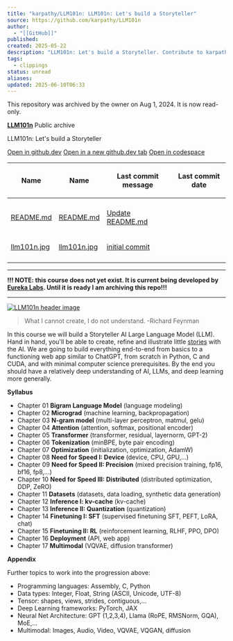 ```yaml
---
title: "karpathy/LLM101n: LLM101n: Let's build a Storyteller"
source: https://github.com/karpathy/LLM101n
author:
  - "[[GitHub]]"
published: 
created: 2025-05-22
description: "LLM101n: Let's build a Storyteller. Contribute to karpathy/LLM101n development by creating an account on GitHub."
tags:
  - clippings
status: unread
aliases: 
updated: 2025-06-10T06:33
---
```

This repository was archived by the owner on Aug 1, 2024. It is now read-only.

**[LLM101n](https://github.com/karpathy/LLM101n)** Public archive

LLM101n: Let's build a Storyteller

[Open in github.dev](https://github.dev/) [Open in a new github.dev tab](https://github.dev/) [Open in codespace](https://github.com/codespaces/new/karpathy/LLM101n?resume=1)

<table><thead><tr><th colspan="2"><span>Name</span></th><th colspan="1"><span>Name</span></th><th><p><span>Last commit message</span></p></th><th colspan="1"><p><span>Last commit date</span></p></th></tr></thead><tbody><tr><td colspan="3"></td></tr><tr><td colspan="2"><p><a href="https://github.com/karpathy/LLM101n/blob/master/README.md">README.md</a></p></td><td colspan="1"><p><a href="https://github.com/karpathy/LLM101n/blob/master/README.md">README.md</a></p></td><td><p><a href="https://github.com/karpathy/LLM101n/commit/c6de374acd4b57b6fea3b1a1b6e945d58f19cd30">Update README.md</a></p></td><td></td></tr><tr><td colspan="2"><p><a href="https://github.com/karpathy/LLM101n/blob/master/llm101n.jpg">llm101n.jpg</a></p></td><td colspan="1"><p><a href="https://github.com/karpathy/LLM101n/blob/master/llm101n.jpg">llm101n.jpg</a></p></td><td><p><a href="https://github.com/karpathy/LLM101n/commit/21dfe611fc504104509834b32d79d4e29d95797e">initial commit</a></p></td><td></td></tr><tr><td colspan="3"></td></tr></tbody></table>

---

**!!! NOTE: this course does not yet exist. It is current being developed by [Eureka Labs](https://eurekalabs.ai/). Until it is ready I am archiving this repo!!!**

---

[![LLM101n header image](https://github.com/karpathy/LLM101n/raw/master/llm101n.jpg)](https://github.com/karpathy/LLM101n/blob/master/llm101n.jpg)

> What I cannot create, I do not understand. -Richard Feynman

In this course we will build a Storyteller AI Large Language Model (LLM). Hand in hand, you'll be able to create, refine and illustrate little [stories](https://huggingface.co/datasets/roneneldan/TinyStories) with the AI. We are going to build everything end-to-end from basics to a functioning web app similar to ChatGPT, from scratch in Python, C and CUDA, and with minimal computer science prerequisites. By the end you should have a relatively deep understanding of AI, LLMs, and deep learning more generally.

**Syllabus**

- Chapter 01 **Bigram Language Model** (language modeling)
- Chapter 02 **Micrograd** (machine learning, backpropagation)
- Chapter 03 **N-gram model** (multi-layer perceptron, matmul, gelu)
- Chapter 04 **Attention** (attention, softmax, positional encoder)
- Chapter 05 **Transformer** (transformer, residual, layernorm, GPT-2)
- Chapter 06 **Tokenization** (minBPE, byte pair encoding)
- Chapter 07 **Optimization** (initialization, optimization, AdamW)
- Chapter 08 **Need for Speed I: Device** (device, CPU, GPU,...)
- Chapter 09 **Need for Speed II: Precision** (mixed precision training, fp16, bf16, fp8,...)
- Chapter 10 **Need for Speed III: Distributed** (distributed optimization, DDP, ZeRO)
- Chapter 11 **Datasets** (datasets, data loading, synthetic data generation)
- Chapter 12 **Inference I: kv-cache** (kv-cache)
- Chapter 13 **Inference II: Quantization** (quantization)
- Chapter 14 **Finetuning I: SFT** (supervised finetuning SFT, PEFT, LoRA, chat)
- Chapter 15 **Finetuning II: RL** (reinforcement learning, RLHF, PPO, DPO)
- Chapter 16 **Deployment** (API, web app)
- Chapter 17 **Multimodal** (VQVAE, diffusion transformer)

**Appendix**

Further topics to work into the progression above:

- Programming languages: Assembly, C, Python
- Data types: Integer, Float, String (ASCII, Unicode, UTF-8)
- Tensor: shapes, views, strides, contiguous,...
- Deep Learning frameworks: PyTorch, JAX
- Neural Net Architecture: GPT (1,2,3,4), Llama (RoPE, RMSNorm, GQA), MoE,...
- Multimodal: Images, Audio, Video, VQVAE, VQGAN, diffusion